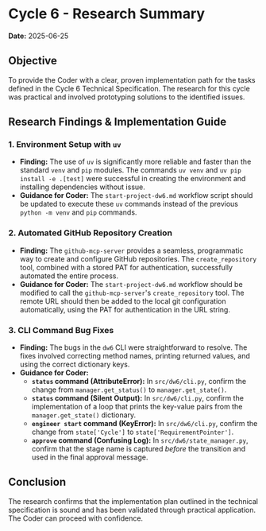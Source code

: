 # Cycle 6 - Research Summary

**Date:** 2025-06-25

## Objective

To provide the Coder with a clear, proven implementation path for the tasks defined in the Cycle 6 Technical Specification. The research for this cycle was practical and involved prototyping solutions to the identified issues.

## Research Findings & Implementation Guide

### 1. Environment Setup with `uv`

- **Finding:** The use of `uv` is significantly more reliable and faster than the standard `venv` and `pip` modules. The commands `uv venv` and `uv pip install -e .[test]` were successful in creating the environment and installing dependencies without issue.
- **Guidance for Coder:** The `start-project-dw6.md` workflow script should be updated to execute these `uv` commands instead of the previous `python -m venv` and `pip` commands.

### 2. Automated GitHub Repository Creation

- **Finding:** The `github-mcp-server` provides a seamless, programmatic way to create and configure GitHub repositories. The `create_repository` tool, combined with a stored PAT for authentication, successfully automated the entire process.
- **Guidance for Coder:** The `start-project-dw6.md` workflow should be modified to call the `github-mcp-server`'s `create_repository` tool. The remote URL should then be added to the local git configuration automatically, using the PAT for authentication in the URL string.

### 3. CLI Command Bug Fixes

- **Finding:** The bugs in the `dw6` CLI were straightforward to resolve. The fixes involved correcting method names, printing returned values, and using the correct dictionary keys.
- **Guidance for Coder:**
  - **`status` command (AttributeError):** In `src/dw6/cli.py`, confirm the change from `manager.get_status()` to `manager.get_state()`.
  - **`status` command (Silent Output):** In `src/dw6/cli.py`, confirm the implementation of a loop that prints the key-value pairs from the `manager.get_state()` dictionary.
  - **`engineer start` command (KeyError):** In `src/dw6/cli.py`, confirm the change from `state['Cycle']` to `state['RequirementPointer']`.
  - **`approve` command (Confusing Log):** In `src/dw6/state_manager.py`, confirm that the stage name is captured *before* the transition and used in the final approval message.

## Conclusion

The research confirms that the implementation plan outlined in the technical specification is sound and has been validated through practical application. The Coder can proceed with confidence.
